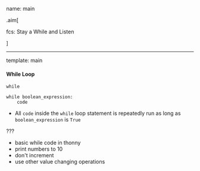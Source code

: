 name: main

.aim[<div>
  fcs: Stay a While and Listen
  </div>]

---
template: main

#### While Loop
`while`
  ```
  while boolean_expression:
      code
  ```

- All `code` inside the `while` loop statement is repeatedly run as long as `boolean_expression` is `True`

???
- basic while code in thonny
- print numbers to 10
- don't increment
- use other value changing operations

